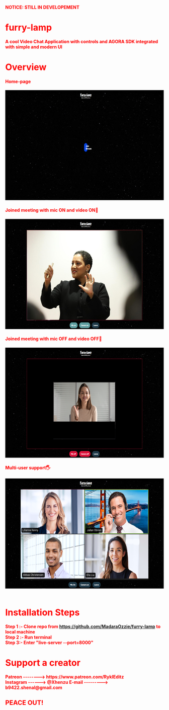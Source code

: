 <B style="color: red;">NOTICE: STILL IN DEVELOPEMENT<B>

# furry-lamp
A cool Video Chat Application with controls and AGORA SDK integrated with simple and modern UI

<h1>Overview</h1>
<h4>Home-page<h4>
<img src="assets\furrylamp home.PNG" height="350rem" width="600rem">
<br>
<h4>Joined meeting with mic ON and video ON💚<h4>
<img src="assets\miconcamon.png" height="350rem" width="600rem">
<h4>Joined meeting with mic OFF and video OFF🧡<h4>
<img src="assets\miconcamon (1).png" height="350rem" width="600rem">
<h4>Multi-user support🖐<h4>
<img src="assets\Untitled design.png" height="350rem" width="600rem">
<br>
<br>

<h1>Installation Steps</h1>

Step 1 :- Clone repo from https://github.com/MadaraOzzie/furry-lamp to local machine <br>
Step 2 :- Run terminal<br>
Step 3:-  Enter <b>"live-server --port=8000"<b><br>

<h1>Support a creator</h1>
Patreon --------> https://www.patreon.com/RyklEditz <br>
Instagram ------> @Xhenzu
E-mail ---------> b9422.shenal@gmail.com

<h1 style="font-size: 20px">PEACE OUT!</h1>